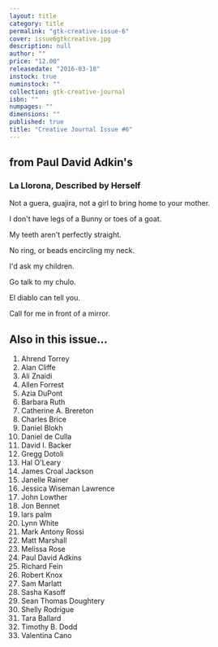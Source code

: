 ```yaml
---
layout: title
category: title
permalink: "gtk-creative-issue-6"
cover: issue6gtkcreative.jpg
description: null
author: ""
price: "12.00"
releasedate: "2016-03-18"
instock: true
numinstock: ""
collection: gtk-creative-journal
isbn: ""
numpages: ""
dimensions: ""
published: true
title: "Creative Journal Issue #6"
---
```




## from Paul David Adkin's
### La Llorona, Described by Herself

Not a guera,
guajira,
not a girl
to bring home to your mother.

I don't have legs of a Bunny
or toes of a goat.

My teeth aren't
perfectly straight.

No ring,
or beads encircling my neck.

I'd ask my children.

Go talk to my chulo.

El diablo can tell you.

Call for me
in front
of a mirror.

## Also in this issue...
1. Ahrend Torrey
2. Alan Cliffe
3. Ali Znaidi
4. Allen Forrest
5. Azia DuPont
6. Barbara Ruth
7. Catherine A. Brereton
8. Charles Brice
9. Daniel Blokh
10. Daniel de Culla
11. David I. Backer
12. Gregg Dotoli
13. Hal O'Leary
14. James Croal Jackson
15. Janelle Rainer
16. Jessica Wiseman Lawrence
17. John Lowther
18. Jon Bennet
19. lars palm
20. Lynn White
21. Mark Antony Rossi
22. Matt Marshall
23. Melissa Rose
24. Paul David Adkins
25. Richard Fein
26. Robert Knox
27. Sam Marlatt
28. Sasha Kasoff
29. Sean Thomas Doughtery
30. Shelly Rodrigue
31. Tara Ballard
32. Timothy B. Dodd
33. Valentina Cano

